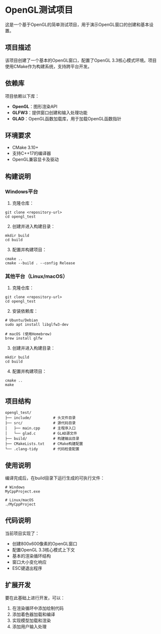 # OpenGL测试项目

这是一个基于OpenGL的简单测试项目，用于演示OpenGL窗口的创建和基本设置。

## 项目描述

该项目创建了一个基本的OpenGL窗口，配置了OpenGL 3.3核心模式环境。项目使用CMake作为构建系统，支持跨平台开发。

## 依赖库

项目依赖以下库：

- **OpenGL**：图形渲染API
- **GLFW3**：提供窗口创建和输入处理功能
- **GLAD**：OpenGL函数加载库，用于加载OpenGL函数指针

## 环境要求

- CMake 3.10+
- 支持C++17的编译器
- OpenGL兼容显卡及驱动

## 构建说明

### Windows平台

1. 克隆仓库：
```
git clone <repository-url>
cd opengl_test
```

2. 创建并进入构建目录：
```
mkdir build
cd build
```

3. 配置并构建项目：
```
cmake ..
cmake --build . --config Release
```

### 其他平台（Linux/macOS）

1. 克隆仓库：
```
git clone <repository-url>
cd opengl_test
```

2. 安装依赖库：
```
# Ubuntu/Debian
sudo apt install libglfw3-dev

# macOS (使用Homebrew)
brew install glfw
```

3. 创建并进入构建目录：
```
mkdir build
cd build
```

4. 配置并构建项目：
```
cmake ..
make
```

## 项目结构

```
opengl_test/
├── include/          # 头文件目录
├── src/              # 源代码目录
│   ├── main.cpp      # 主程序入口
│   └── glad.c        # GLAD源文件
├── build/            # 构建输出目录
├── CMakeLists.txt    # CMake构建配置
└── .clang-tidy       # 代码检查配置
```

## 使用说明

编译完成后，在build目录下运行生成的可执行文件：

```
# Windows
MyCppProject.exe

# Linux/macOS
./MyCppProject
```

## 代码说明

当前项目实现了：
- 创建800x600像素的OpenGL窗口
- 配置OpenGL 3.3核心模式上下文
- 基本的渲染循环结构
- 窗口大小变化响应
- ESC键退出程序

## 扩展开发

要在此基础上进行开发，可以：

1. 在渲染循环中添加绘制代码
2. 添加着色器加载和编译
3. 实现模型加载和渲染
4. 添加用户输入处理